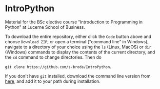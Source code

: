 # IntroPython
Material for the BSc elective course "Introduction to Programming in Python" at Lucerne School of Business.


To download the entire repository, either click the `Code` button above and choose `Download ZIP`, or open a terminal ("command line" in Windows), navigate to a directory of your choice using the `ls` (Linux, MacOS) or `dir` (Windows) commands to display the contents of the current directory, and the `cd` command to change directories. Then do

`git clone https://github.com/s-broda/IntroPython`.

If you don't have `git` installed, download the command line version from [here](https://git-scm.com/download), and add it to your path during installation.
